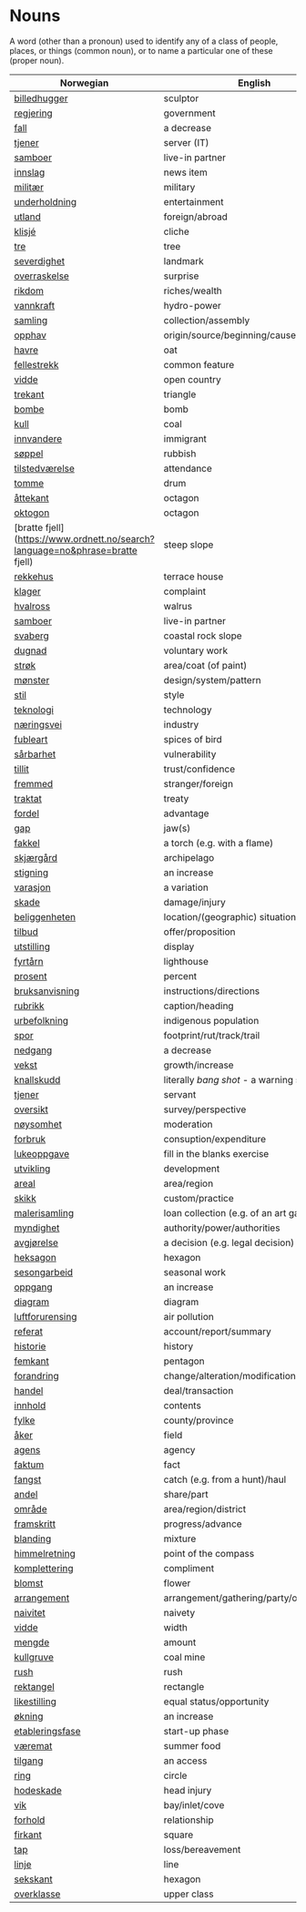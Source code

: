 # Nouns

A word (other than a pronoun) used to identify any of a class of people, places, or things (common noun), or to name a particular one of these (proper noun).

| Norwegian | English | Gender |
| --- | --- | --- |
| [billedhugger](https://www.ordnett.no/search?language=no&phrase=billedhugger) | sculptor | m |
| [regjering](https://www.ordnett.no/search?language=no&phrase=regjering) | government | m |
| [fall](https://www.ordnett.no/search?language=no&phrase=fall) | a decrease | i |
| [tjener](https://www.ordnett.no/search?language=no&phrase=tjener) | server (IT) | m |
| [samboer](https://www.ordnett.no/search?language=no&phrase=samboer) | live-in partner | m |
| [innslag](https://www.ordnett.no/search?language=no&phrase=innslag) | news item | i |
| [militær](https://www.ordnett.no/search?language=no&phrase=militær) | military | m |
| [underholdning](https://www.ordnett.no/search?language=no&phrase=underholdning) | entertainment | m |
| [utland](https://www.ordnett.no/search?language=no&phrase=utland) | foreign/abroad | m |
| [klisjé](https://www.ordnett.no/search?language=no&phrase=klisjé) | cliche | m |
| [tre](https://www.ordnett.no/search?language=no&phrase=tre) | tree | i |
| [severdighet](https://www.ordnett.no/search?language=no&phrase=severdighet) | landmark | m |
| [overraskelse](https://www.ordnett.no/search?language=no&phrase=overraskelse) | surprise | m |
| [rikdom](https://www.ordnett.no/search?language=no&phrase=rikdom) | riches/wealth | m |
| [vannkraft](https://www.ordnett.no/search?language=no&phrase=vannkraft) | hydro-power | m |
| [samling](https://www.ordnett.no/search?language=no&phrase=samling) | collection/assembly | m |
| [opphav](https://www.ordnett.no/search?language=no&phrase=opphav) | origin/source/beginning/cause | i |
| [havre](https://www.ordnett.no/search?language=no&phrase=havre) | oat | m |
| [fellestrekk](https://www.ordnett.no/search?language=no&phrase=fellestrekk) | common feature | i |
| [vidde](https://www.ordnett.no/search?language=no&phrase=vidde) | open country | m |
| [trekant](https://www.ordnett.no/search?language=no&phrase=trekant) | triangle | m |
| [bombe](https://www.ordnett.no/search?language=no&phrase=bombe) | bomb | m |
| [kull](https://www.ordnett.no/search?language=no&phrase=kull) | coal | i |
| [innvandere](https://www.ordnett.no/search?language=no&phrase=innvandere) | immigrant | m |
| [søppel](https://www.ordnett.no/search?language=no&phrase=søppel) | rubbish | i |
| [tilstedværelse](https://www.ordnett.no/search?language=no&phrase=tilstedværelse) | attendance | i |
| [tomme](https://www.ordnett.no/search?language=no&phrase=tomme) | drum | m |
| [åttekant](https://www.ordnett.no/search?language=no&phrase=åttekant) | octagon | m |
| [oktogon](https://www.ordnett.no/search?language=no&phrase=oktogon) | octagon | m |
| [bratte fjell](https://www.ordnett.no/search?language=no&phrase=bratte fjell) | steep slope | m |
| [rekkehus](https://www.ordnett.no/search?language=no&phrase=rekkehus) | terrace house | i |
| [klager](https://www.ordnett.no/search?language=no&phrase=klager) | complaint | m |
| [hvalross](https://www.ordnett.no/search?language=no&phrase=hvalross) | walrus | m |
| [samboer](https://www.ordnett.no/search?language=no&phrase=samboer) | live-in partner | m |
| [svaberg](https://www.ordnett.no/search?language=no&phrase=svaberg) | coastal rock slope | i |
| [dugnad](https://www.ordnett.no/search?language=no&phrase=dugnad) | voluntary work | m |
| [strøk](https://www.ordnett.no/search?language=no&phrase=strøk) | area/coat (of paint) | i |
| [mønster](https://www.ordnett.no/search?language=no&phrase=mønster) | design/system/pattern | i |
| [stil](https://www.ordnett.no/search?language=no&phrase=stil) | style | m |
| [teknologi](https://www.ordnett.no/search?language=no&phrase=teknologi) | technology | m |
| [næringsvei](https://www.ordnett.no/search?language=no&phrase=næringsvei) | industry | m |
| [fubleart](https://www.ordnett.no/search?language=no&phrase=fubleart) | spices of bird | m/f |
| [sårbarhet](https://www.ordnett.no/search?language=no&phrase=sårbarhet) | vulnerability | m |
| [tillit](https://www.ordnett.no/search?language=no&phrase=tillit) | trust/confidence | m |
| [fremmed](https://www.ordnett.no/search?language=no&phrase=fremmed) | stranger/foreign | m |
| [traktat](https://www.ordnett.no/search?language=no&phrase=traktat) | treaty | m |
| [fordel](https://www.ordnett.no/search?language=no&phrase=fordel) | advantage | m |
| [gap](https://www.ordnett.no/search?language=no&phrase=gap) | jaw(s) | m |
| [fakkel](https://www.ordnett.no/search?language=no&phrase=fakkel) | a torch (e.g. with a flame) | m |
| [skjærgård](https://www.ordnett.no/search?language=no&phrase=skjærgård) | archipelago | m |
| [stigning](https://www.ordnett.no/search?language=no&phrase=stigning) | an increase | m |
| [varasjon](https://www.ordnett.no/search?language=no&phrase=varasjon) | a variation | m |
| [skade](https://www.ordnett.no/search?language=no&phrase=skade) | damage/injury | m |
| [beliggenheten](https://www.ordnett.no/search?language=no&phrase=beliggenheten) | location/(geographic) situation | m/f |
| [tilbud](https://www.ordnett.no/search?language=no&phrase=tilbud) | offer/proposition | i |
| [utstilling](https://www.ordnett.no/search?language=no&phrase=utstilling) | display | m |
| [fyrtårn](https://www.ordnett.no/search?language=no&phrase=fyrtårn) | lighthouse | i |
| [prosent](https://www.ordnett.no/search?language=no&phrase=prosent) | percent | m |
| [bruksanvisning](https://www.ordnett.no/search?language=no&phrase=bruksanvisning) | instructions/directions | m |
| [rubrikk](https://www.ordnett.no/search?language=no&phrase=rubrikk) | caption/heading | m |
| [urbefolkning](https://www.ordnett.no/search?language=no&phrase=urbefolkning) | indigenous population | m |
| [spor](https://www.ordnett.no/search?language=no&phrase=spor) | footprint/rut/track/trail | i |
| [nedgang](https://www.ordnett.no/search?language=no&phrase=nedgang) | a decrease | m |
| [vekst](https://www.ordnett.no/search?language=no&phrase=vekst) | growth/increase | m |
| [knallskudd](https://www.ordnett.no/search?language=no&phrase=knallskudd) | literally _bang shot_ - a warning shot gun | i |
| [tjener](https://www.ordnett.no/search?language=no&phrase=tjener) | servant | m |
| [oversikt](https://www.ordnett.no/search?language=no&phrase=oversikt) | survey/perspective | m |
| [nøysomhet](https://www.ordnett.no/search?language=no&phrase=nøysomhet) | moderation | m |
| [forbruk](https://www.ordnett.no/search?language=no&phrase=forbruk) | consuption/expenditure | i |
| [lukeoppgave](https://www.ordnett.no/search?language=no&phrase=lukeoppgave) | fill in the blanks exercise | m |
| [utvikling](https://www.ordnett.no/search?language=no&phrase=utvikling) | development | m |
| [areal](https://www.ordnett.no/search?language=no&phrase=areal) | area/region | i |
| [skikk](https://www.ordnett.no/search?language=no&phrase=skikk) | custom/practice | m |
| [malerisamling](https://www.ordnett.no/search?language=no&phrase=malerisamling) | loan collection (e.g. of an art gallery) | m |
| [myndighet](https://www.ordnett.no/search?language=no&phrase=myndighet) | authority/power/authorities | m |
| [avgjørelse](https://www.ordnett.no/search?language=no&phrase=avgjørelse) | a decision (e.g. legal decision) | m |
| [heksagon](https://www.ordnett.no/search?language=no&phrase=heksagon) | hexagon | m |
| [sesongarbeid](https://www.ordnett.no/search?language=no&phrase=sesongarbeid) | seasonal work | i |
| [oppgang](https://www.ordnett.no/search?language=no&phrase=oppgang) | an increase | m |
| [diagram](https://www.ordnett.no/search?language=no&phrase=diagram) | diagram | i |
| [luftforurensing](https://www.ordnett.no/search?language=no&phrase=luftforurensing) | air pollution | m |
| [referat](https://www.ordnett.no/search?language=no&phrase=referat) | account/report/summary | i |
| [historie](https://www.ordnett.no/search?language=no&phrase=historie) | history | m/f |
| [femkant](https://www.ordnett.no/search?language=no&phrase=femkant) | pentagon | m |
| [forandring](https://www.ordnett.no/search?language=no&phrase=forandring) | change/alteration/modification | m |
| [handel](https://www.ordnett.no/search?language=no&phrase=handel) | deal/transaction | m |
| [innhold](https://www.ordnett.no/search?language=no&phrase=innhold) | contents | i |
| [fylke](https://www.ordnett.no/search?language=no&phrase=fylke) | county/province | i |
| [åker](https://www.ordnett.no/search?language=no&phrase=åker) | field | m |
| [agens](https://www.ordnett.no/search?language=no&phrase=agens) | agency | m |
| [faktum](https://www.ordnett.no/search?language=no&phrase=faktum) | fact | i |
| [fangst](https://www.ordnett.no/search?language=no&phrase=fangst) | catch (e.g. from a hunt)/haul | m |
| [andel](https://www.ordnett.no/search?language=no&phrase=andel) | share/part | m |
| [område](https://www.ordnett.no/search?language=no&phrase=område) | area/region/district | i |
| [framskritt](https://www.ordnett.no/search?language=no&phrase=framskritt) | progress/advance | i |
| [blanding](https://www.ordnett.no/search?language=no&phrase=blanding) | mixture | m |
| [himmelretning](https://www.ordnett.no/search?language=no&phrase=himmelretning) | point of the compass | m |
| [komplettering](https://www.ordnett.no/search?language=no&phrase=komplettering) | compliment | m |
| [blomst](https://www.ordnett.no/search?language=no&phrase=blomst) | flower | m |
| [arrangement](https://www.ordnett.no/search?language=no&phrase=arrangement) | arrangement/gathering/party/organisation | i |
| [naivitet](https://www.ordnett.no/search?language=no&phrase=naivitet) | naivety | m |
| [vidde](https://www.ordnett.no/search?language=no&phrase=vidde) | width | m/f |
| [mengde](https://www.ordnett.no/search?language=no&phrase=mengde) | amount | m |
| [kullgruve](https://www.ordnett.no/search?language=no&phrase=kullgruve) | coal mine | m |
| [rush](https://www.ordnett.no/search?language=no&phrase=rush) | rush | i |
| [rektangel](https://www.ordnett.no/search?language=no&phrase=rektangel) | rectangle | i |
| [likestilling](https://www.ordnett.no/search?language=no&phrase=likestilling) | equal status/opportunity | m |
| [økning](https://www.ordnett.no/search?language=no&phrase=økning) | an increase | m |
| [etableringsfase](https://www.ordnett.no/search?language=no&phrase=etableringsfase) | start-up phase | m |
| [væremat](https://www.ordnett.no/search?language=no&phrase=væremat) | summer food | m |
| [tilgang](https://www.ordnett.no/search?language=no&phrase=tilgang) | an access | i |
| [ring](https://www.ordnett.no/search?language=no&phrase=ring) | circle | m |
| [hodeskade](https://www.ordnett.no/search?language=no&phrase=hodeskade) | head injury | m |
| [vik](https://www.ordnett.no/search?language=no&phrase=vik) | bay/inlet/cove | m |
| [forhold](https://www.ordnett.no/search?language=no&phrase=forhold) | relationship | i |
| [firkant](https://www.ordnett.no/search?language=no&phrase=firkant) | square | m |
| [tap](https://www.ordnett.no/search?language=no&phrase=tap) | loss/bereavement | i |
| [linje](https://www.ordnett.no/search?language=no&phrase=linje) | line | m |
| [sekskant](https://www.ordnett.no/search?language=no&phrase=sekskant) | hexagon | m |
| [overklasse](https://www.ordnett.no/search?language=no&phrase=overklasse) | upper class | m |

